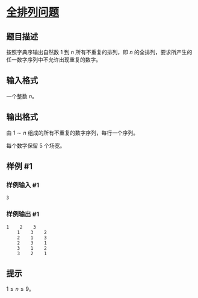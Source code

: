 # [全排列问题](https://www.luogu.com.cn/problem/P1706)

## 题目描述

按照字典序输出自然数 $1$ 到 $n$ 所有不重复的排列，即 $n$ 的全排列，要求所产生的任一数字序列中不允许出现重复的数字。

## 输入格式

一个整数 $n$。

## 输出格式

由 $1 \sim n$ 组成的所有不重复的数字序列，每行一个序列。

每个数字保留 $5$ 个场宽。

## 样例 #1

### 样例输入 #1

```
3
```

### 样例输出 #1

```
1    2    3
    1    3    2
    2    1    3
    2    3    1
    3    1    2
    3    2    1
```

## 提示

$1 \leq n \leq 9$。